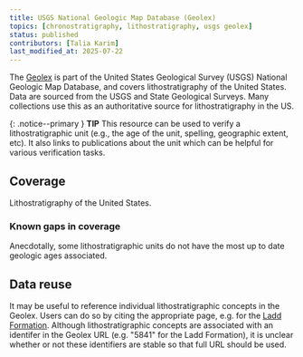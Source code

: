 ```yaml
---
title: USGS National Geologic Map Database (Geolex)
topics: [chronostratigraphy, lithostratigraphy, usgs geolex]
status: published
contributors: [Talia Karim]
last_modified_at: 2025-07-22
---
```


The [Geolex](https://ngmdb.usgs.gov/Geolex/search) is part of the United States Geological Survey (USGS) National Geologic Map Database, and covers lithostratigraphy of the United States. Data are sourced from the USGS and State Geological Surveys. Many collections use this as an authoritative source for lithostratigraphy in the US.

{: .notice--primary }
**TIP**
This resource can be used to verify a lithostratigraphic unit (e.g., the age of the unit, spelling, geographic extent, etc). It also links to publications about the unit which can be helpful for various verification tasks.

## Coverage

Lithostratigraphy of the United States.

### Known gaps in coverage

Anecdotally, some lithostratigraphic units do not have the most up to date geologic ages associated. 

## Data reuse

It may be useful to reference individual lithostratigraphic concepts in the Geolex. Users can do so by citing the appropriate page, e.g. for the [Ladd Formation](https://ngmdb.usgs.gov/Geolex/Units/Ladd_5841.html). Although lithostratigraphic concepts are associated with an identifer in the Geolex URL (e.g. "5841" for the Ladd Formation), it is unclear whether or not these identifiers are stable so that full URL should be used.

